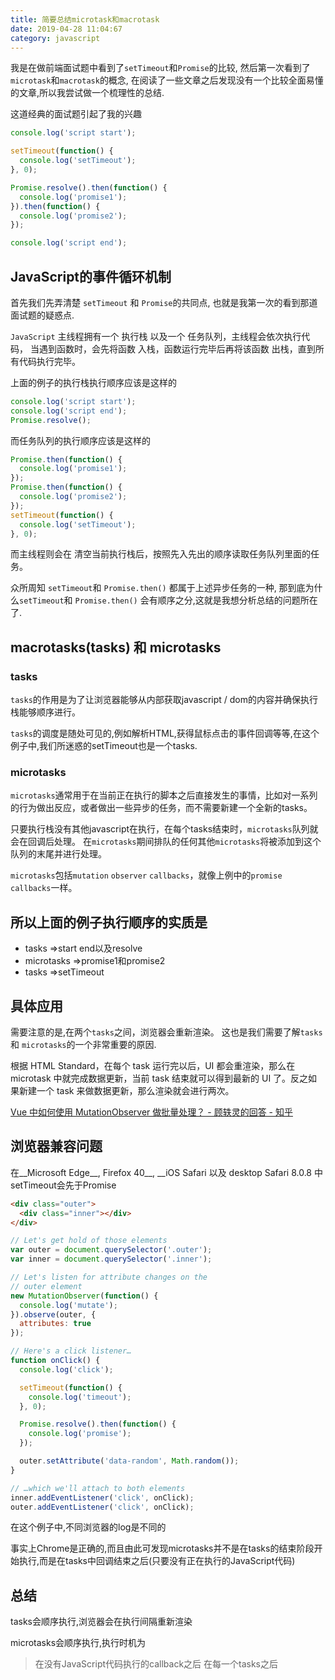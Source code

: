 ```yaml
---
title: 简要总结microtask和macrotask
date: 2019-04-28 11:04:67
category: javascript
---
```


我是在做前端面试题中看到了`setTimeout`和`Promise`的比较,
然后第一次看到了`microtask`和`macrotask`的概念,
在阅读了一些文章之后发现没有一个比较全面易懂的文章,所以我尝试做一个梳理性的总结.

这道经典的面试题引起了我的兴趣

```js
console.log('script start');

setTimeout(function() {
  console.log('setTimeout');
}, 0);

Promise.resolve().then(function() {
  console.log('promise1');
}).then(function() {
  console.log('promise2');
});

console.log('script end');
```

## JavaScript的事件循环机制

首先我们先弄清楚 `setTimeout` 和 `Promise`的共同点,
也就是我第一次的看到那道面试题的疑惑点.

`JavaScript` 主线程拥有一个 执行栈 以及一个 任务队列，主线程会依次执行代码，
当遇到函数时，会先将函数 入栈，函数运行完毕后再将该函数 出栈，直到所有代码执行完毕。


上面的例子的执行栈执行顺序应该是这样的

```js
console.log('script start');
console.log('script end');
Promise.resolve();
```

而任务队列的执行顺序应该是这样的

```js
Promise.then(function() {
  console.log('promise1');
});
Promise.then(function() {
  console.log('promise2');
});
setTimeout(function() {
  console.log('setTimeout');
}, 0);
```

而主线程则会在 清空当前执行栈后，按照先入先出的顺序读取任务队列里面的任务。

众所周知 `setTimeout`和 `Promise.then()` 都属于上述异步任务的一种,
那到底为什么`setTimeout`和 `Promise.then()` 会有顺序之分,这就是我想分析总结的问题所在了.

## macrotasks(tasks) 和 microtasks

### tasks

`tasks`的作用是为了让浏览器能够从内部获取javascript / dom的内容并确保执行栈能够顺序进行。

`tasks`的调度是随处可见的,例如解析HTML,获得鼠标点击的事件回调等等,在这个例子中,我们所迷惑的setTimeout也是一个tasks.

### microtasks

`microtasks`通常用于在当前正在执行的脚本之后直接发生的事情，比如对一系列的行为做出反应，或者做出一些异步的任务，而不需要新建一个全新的tasks。

只要执行栈没有其他javascript在执行，在每个tasks结束时，`microtasks`队列就会在回调后处理。
在`microtasks`期间排队的任何其他`microtasks`将被添加到这个队列的末尾并进行处理。

`microtasks`包括`mutation` `observer` `callbacks`，就像上例中的`promise callbacks`一样。

## 所以上面的例子执行顺序的实质是

- tasks =>start end以及resolve
- microtasks =>promise1和promise2
- tasks =>setTimeout

## 具体应用

需要注意的是,在两个`tasks`之间，浏览器会重新渲染。
这也是我们需要了解`tasks`和 `microtasks`的一个非常重要的原因.


根据 HTML Standard，在每个 task 运行完以后，UI 都会重渲染，那么在 microtask 中就完成数据更新，当前 task 结束就可以得到最新的 UI 了。反之如果新建一个 task 来做数据更新，那么渲染就会进行两次。

[Vue 中如何使用 MutationObserver 做批量处理？ - 顾轶灵的回答 - 知乎](https://www.zhihu.com/question/55364497/answer/144215284)

## 浏览器兼容问题

在__Microsoft Edge__, Firefox 40__, __iOS Safari 以及 desktop Safari 8.0.8 中setTimeout会先于Promise


```html
<div class="outer">
  <div class="inner"></div>
</div>
```

```js
// Let's get hold of those elements
var outer = document.querySelector('.outer');
var inner = document.querySelector('.inner');

// Let's listen for attribute changes on the
// outer element
new MutationObserver(function() {
  console.log('mutate');
}).observe(outer, {
  attributes: true
});

// Here's a click listener…
function onClick() {
  console.log('click');

  setTimeout(function() {
    console.log('timeout');
  }, 0);

  Promise.resolve().then(function() {
    console.log('promise');
  });

  outer.setAttribute('data-random', Math.random());
}

// …which we'll attach to both elements
inner.addEventListener('click', onClick);
outer.addEventListener('click', onClick);
```

在这个例子中,不同浏览器的log是不同的

事实上Chrome是正确的,而且由此可发现microtasks并不是在tasks的结束阶段开始执行,而是在tasks中回调结束之后(只要没有正在执行的JavaScript代码)


## 总结

tasks会顺序执行,浏览器会在执行间隔重新渲染

microtasks会顺序执行,执行时机为

>在没有JavaScript代码执行的callback之后
>在每一个tasks之后